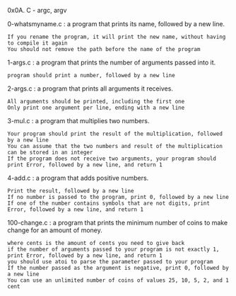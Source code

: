 0x0A. C - argc, argv

0-whatsmyname.c : a program that prints its name, followed by a new line.

	If you rename the program, it will print the new name, without having to compile it again
	You should not remove the path before the name of the program

1-args.c : a program that prints the number of arguments passed into it.

	program should print a number, followed by a new line

2-args.c : a program that prints all arguments it receives.

	All arguments should be printed, including the first one
	Only print one argument per line, ending with a new line

3-mul.c : a program that multiplies two numbers.

	Your program should print the result of the multiplication, followed by a new line
	You can assume that the two numbers and result of the multiplication can be stored in an integer
	If the program does not receive two arguments, your program should print Error, followed by a new line, and return 1

4-add.c :  a program that adds positive numbers.

	Print the result, followed by a new line
	If no number is passed to the program, print 0, followed by a new line
	If one of the number contains symbols that are not digits, print Error, followed by a new line, and return 1

100-change.c : a program that prints the minimum number of coins to make change for an amount of money.

	where cents is the amount of cents you need to give back
	if the number of arguments passed to your program is not exactly 1, print Error, followed by a new line, and return 1
	you should use atoi to parse the parameter passed to your program
	If the number passed as the argument is negative, print 0, followed by a new line
	You can use an unlimited number of coins of values 25, 10, 5, 2, and 1 cent


